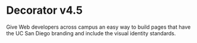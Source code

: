 Decorator v4.5
=========

Give Web developers across campus an easy way to build pages that have the UC San Diego branding and include the visual identity standards.
